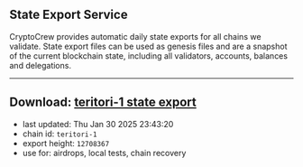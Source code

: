 ## State Export Service
CryptoCrew provides automatic daily state exports for all chains we validate. State export files can be used as genesis files and are a snapshot of the current blockchain state, including all validators, accounts, balances and delegations.

---
**Download: [teritori-1 state export](https://dl-eu2.ccvalidators.com/SERVICE/teritori/teritori-1_export_12708367.json)**
---

- last updated: Thu Jan 30 2025 23:43:20
- chain id: `teritori-1`
- export height: `12708367`
- use for: airdrops, local tests, chain recovery
